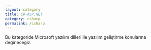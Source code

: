 ```yaml
---
layout: category
title: C#-ASP.NET
category: csharp
permalink: /csharp
---
```


<div class="message">
  Bu kategoride Microsoft yazılım dilleri ile yazılım geliştirme konularına değineceğiz. 
</div>
